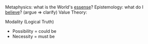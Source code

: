 
Metaphysics:   what is the World's <u>essense</u>? 
Epistemology:  what do I <u>believe</u>? (argue => clarify)
Value Theory: 

Modality (Logical Truth)
- Possibility = could be
- Necessity = must be